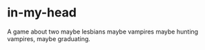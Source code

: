 # in-my-head
A game about two maybe lesbians maybe vampires maybe hunting vampires, maybe graduating. 
